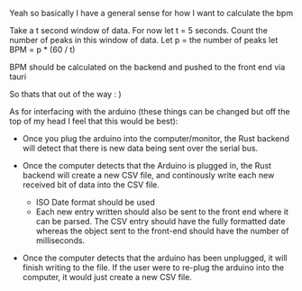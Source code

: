 Yeah so basically I have a general sense for how I want to calculate the bpm

Take a t second window of data. For now let t = 5 seconds.
Count the number of peaks in this window of data. Let p = the number of peaks
let BPM = p * (60 / t)

BPM should be calculated on the backend and pushed to the front end via tauri

So thats that out of the way : )

As for interfacing with the arduino (these things can be changed but off the top of my head I feel that this would be best):

* Once you plug the arduino into the computer/monitor, the Rust backend will detect that there is new data being sent over the serial bus.

* Once the computer detects that the Arduino is plugged in, the Rust backend will create a new CSV file, and continously write each new received bit of data into the CSV file.
  * ISO Date format should be used
  * Each new entry written should also be sent to the front end where it can be parsed. The CSV entry should have the fully formatted date whereas the object sent to the front-end should have the number of milliseconds.

* Once the computer detects that the arduino has been unplugged, it will finish writing to the file. If the user were to re-plug the arduino into the computer, it would just create a new CSV file.